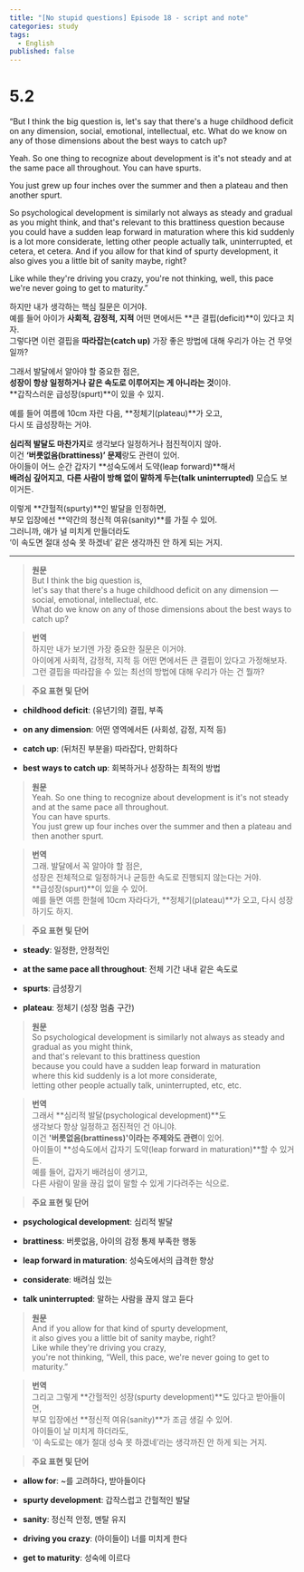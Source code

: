 ```yaml
---
title: "[No stupid questions] Episode 18 - script and note"
categories: study
tags:
  - English
published: false
---
```


# 5.2
“But I think the big question is, let's say that there's a huge childhood deficit on any dimension, social, emotional, intellectual, etc. What do we know on any of those dimensions about the best ways to catch up?

Yeah. So one thing to recognize about development is it's not steady and at the same pace all throughout. You can have spurts.

You just grew up four inches over the summer and then a plateau and then another spurt. 

So psychological development is similarly not always as steady and gradual as you might think, and that's relevant to this brattiness question because you could have a sudden leap forward in maturation where this kid suddenly is a lot more considerate, letting other people actually talk, uninterrupted, et cetera, et cetera. And if you allow for that kind of spurty development, it also gives you a little bit of sanity maybe, right?

Like while they're driving you crazy, you're not thinking, well, this pace we're never going to get to maturity.”

하지만 내가 생각하는 핵심 질문은 이거야.  
예를 들어 아이가 **사회적, 감정적, 지적** 어떤 면에서든 **큰 결핍(deficit)**이 있다고 치자.  
그렇다면 이런 결핍을 **따라잡는(catch up)** 가장 좋은 방법에 대해 우리가 아는 건 무엇일까?

그래서 발달에서 알아야 할 중요한 점은,  
**성장이 항상 일정하거나 같은 속도로 이루어지는 게 아니라는 것**이야.  
**갑작스러운 급성장(spurt)**이 있을 수 있지.

예를 들어 여름에 10cm 자란 다음, **정체기(plateau)**가 오고,  
다시 또 급성장하는 거야.

**심리적 발달도 마찬가지**로 생각보다 일정하거나 점진적이지 않아.  
이건 **‘버릇없음(brattiness)’ 문제**랑도 관련이 있어.  
아이들이 어느 순간 갑자기 **성숙도에서 도약(leap forward)**해서  
**배려심 깊어지고**, **다른 사람이 방해 없이 말하게 두는(talk uninterrupted)** 모습도 보이거든.

이렇게 **간헐적(spurty)**인 발달을 인정하면,  
부모 입장에선 **약간의 정신적 여유(sanity)**를 가질 수 있어.  
그러니까, 애가 널 미치게 만들더라도  
‘이 속도면 절대 성숙 못 하겠네’ 같은 생각까진 안 하게 되는 거지.

---

> **원문**  
> But I think the big question is,  
> let's say that there's a huge childhood deficit on any dimension — social, emotional, intellectual, etc.  
> What do we know on any of those dimensions about the best ways to catch up?

> **번역**  
> 하지만 내가 보기엔 가장 중요한 질문은 이거야.  
> 아이에게 사회적, 감정적, 지적 등 어떤 면에서든 큰 결핍이 있다고 가정해보자.  
> 그런 결핍을 따라잡을 수 있는 최선의 방법에 대해 우리가 아는 건 뭘까?

> **주요 표현 및 단어**

- **childhood deficit**: (유년기의) 결핍, 부족
    
- **on any dimension**: 어떤 영역에서든 (사회성, 감정, 지적 등)
    
- **catch up**: (뒤처진 부분을) 따라잡다, 만회하다
    
- **best ways to catch up**: 회복하거나 성장하는 최적의 방법
    

> **원문**  
> Yeah. So one thing to recognize about development is it's not steady and at the same pace all throughout.  
> You can have spurts.  
> You just grew up four inches over the summer and then a plateau and then another spurt.

> **번역**  
> 그래. 발달에서 꼭 알아야 할 점은,  
> 성장은 전체적으로 일정하거나 균등한 속도로 진행되지 않는다는 거야.  
> **급성장(spurt)**이 있을 수 있어.  
> 예를 들면 여름 한철에 10cm 자라다가, **정체기(plateau)**가 오고, 다시 성장하기도 하지.

> **주요 표현 및 단어**

- **steady**: 일정한, 안정적인
    
- **at the same pace all throughout**: 전체 기간 내내 같은 속도로
    
- **spurts**: 급성장기
    
- **plateau**: 정체기 (성장 멈춤 구간)
    

> **원문**  
> So psychological development is similarly not always as steady and gradual as you might think,  
> and that's relevant to this brattiness question  
> because you could have a sudden leap forward in maturation  
> where this kid suddenly is a lot more considerate,  
> letting other people actually talk, uninterrupted, etc, etc.

> **번역**  
> 그래서 **심리적 발달(psychological development)**도  
> 생각보다 항상 일정하고 점진적인 건 아니야.  
> 이건 **'버릇없음(brattiness)'이라는 주제와도 관련**이 있어.  
> 아이들이 **성숙도에서 갑자기 도약(leap forward in maturation)**할 수 있거든.  
> 예를 들어, 갑자기 배려심이 생기고,  
> 다른 사람이 말을 끊김 없이 말할 수 있게 기다려주는 식으로.

> **주요 표현 및 단어**

- **psychological development**: 심리적 발달
    
- **brattiness**: 버릇없음, 아이의 감정 통제 부족한 행동
    
- **leap forward in maturation**: 성숙도에서의 급격한 향상
    
- **considerate**: 배려심 있는
    
- **talk uninterrupted**: 말하는 사람을 끊지 않고 듣다

> **원문**  
> And if you allow for that kind of spurty development,  
> it also gives you a little bit of sanity maybe, right?  
> Like while they're driving you crazy,  
> you're not thinking, “Well, this pace, we're never going to get to maturity.”

> **번역**  
> 그리고 그렇게 **간헐적인 성장(spurty development)**도 있다고 받아들이면,  
> 부모 입장에선 **정신적 여유(sanity)**가 조금 생길 수 있어.  
> 아이들이 날 미치게 하더라도,  
> ‘이 속도로는 얘가 절대 성숙 못 하겠네’라는 생각까진 안 하게 되는 거지.

> **주요 표현 및 단어**

- **allow for**: ~를 고려하다, 받아들이다
    
- **spurty development**: 갑작스럽고 간헐적인 발달
    
- **sanity**: 정신적 안정, 멘탈 유지
    
- **driving you crazy**: (아이들이) 너를 미치게 한다
    
- **get to maturity**: 성숙에 이르다
